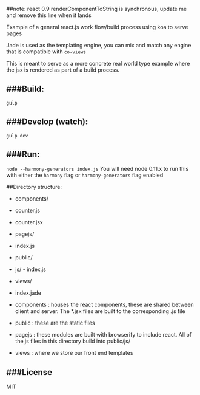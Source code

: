 ##note: react 0.9 renderComponentToString is synchronous, update me and remove this line when it lands

Example of a general react.js work flow/build process using koa to serve pages

Jade is used as the templating engine, you can mix and match any engine that is compatible with `co-views`

This is meant to serve as a more concrete real world type example where the jsx is rendered as part of a build process.

###Build:
--
`gulp`

###Develop (watch):
--
`gulp dev`

###Run:
--
`node --harmony-generators index.js`
You will need node 0.11.x to run this with either the `harmony` flag or `harmony-generators` flag enabled

##Directory structure:
  - components/
   -  counter.js                 
   -  counter.jsx                
  - pagejs/
   -  index.js                   
  - public/
   - js/
    -  index.js                  
  - views/
   -  index.jade                 

- components : houses the react components, these are shared between client and server. The *.jsx files are built to the corresponding .js file
- public : these are the static files
- pagejs : these modules are built with browserify to include react. All of the js files in this directory build into public/js/
- views : where we store our front end templates


###License
---
MIT
